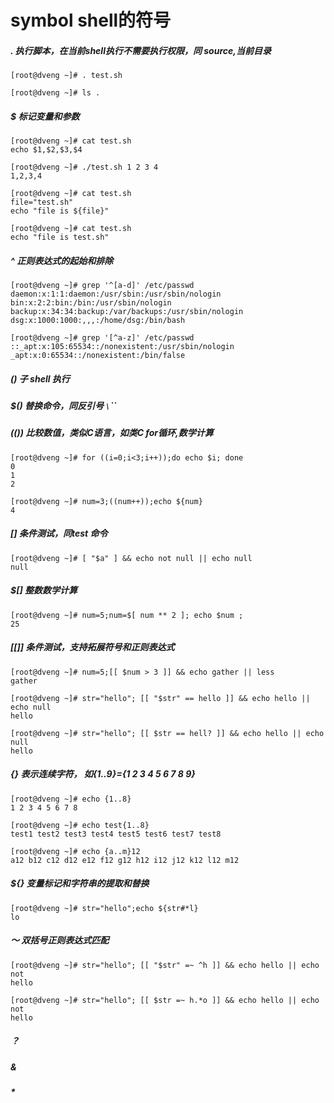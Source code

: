 # symbol shell的符号

##### . 执行脚本，在当前shell执行不需要执行权限，同 source,当前目录

```shell
[root@dveng ~]# . test.sh

[root@dveng ~]# ls . 
```

##### $ 标记变量和参数

```shell
[root@dveng ~]# cat test.sh 
echo $1,$2,$3,$4

[root@dveng ~]# ./test.sh 1 2 3 4
1,2,3,4

[root@dveng ~]# cat test.sh 
file="test.sh"
echo "file is ${file}"

[root@dveng ~]# cat test.sh 
echo "file is test.sh"
```

##### ^ 正则表达式的起始和排除

```shell
[root@dveng ~]# grep '^[a-d]' /etc/passwd
daemon:x:1:1:daemon:/usr/sbin:/usr/sbin/nologin
bin:x:2:2:bin:/bin:/usr/sbin/nologin
backup:x:34:34:backup:/var/backups:/usr/sbin/nologin
dsg:x:1000:1000:,,,:/home/dsg:/bin/bash

[root@dveng ~]# grep '[^a-z]' /etc/passwd
::_apt:x:105:65534::/nonexistent:/usr/sbin/nologin
_apt:x:0:65534::/nonexistent:/bin/false
```

##### ()  子 shell 执行

##### $()  替换命令，同反引号 `\`\``

##### (())  比较数值，类似C语言，如类C for循环,数学计算

```shell
[root@dveng ~]# for ((i=0;i<3;i++));do echo $i; done
0
1
2

[root@dveng ~]# num=3;((num++));echo ${num}
4
```

##### [] 条件测试，同test 命令

```shell
[root@dveng ~]# [ "$a" ] && echo not null || echo null
null
```

##### $[] 整数数学计算

```shell
[root@dveng ~]# num=5;num=$[ num ** 2 ]; echo $num ;
25
```

##### [[]] 条件测试，支持拓展符号和正则表达式

```shell
[root@dveng ~]# num=5;[[ $num > 3 ]] && echo gather || less
gather

[root@dveng ~]# str="hello"; [[ "$str" == hello ]] && echo hello || echo null
hello

[root@dveng ~]# str="hello"; [[ $str == hell? ]] && echo hello || echo null
hello
```

##### {} 表示连续字符， 如{1..9}={1 2 3 4 5 6 7 8 9}

```shell
[root@dveng ~]# echo {1..8}
1 2 3 4 5 6 7 8

[root@dveng ~]# echo test{1..8}
test1 test2 test3 test4 test5 test6 test7 test8

[root@dveng ~]# echo {a..m}12
a12 b12 c12 d12 e12 f12 g12 h12 i12 j12 k12 l12 m12
```

##### ${} 变量标记和字符串的提取和替换

```shell
[root@dveng ~]# str="hello";echo ${str#*l}
lo
```

##### ～ 双括号正则表达式匹配

```shell
[root@dveng ~]# str="hello"; [[ "$str" =~ ^h ]] && echo hello || echo not
hello

[root@dveng ~]# str="hello"; [[ $str =~ h.*o ]] && echo hello || echo not
hello
```

##### ？

##### &

#####     * 

#####          
